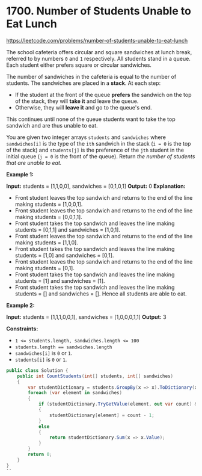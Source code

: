# 1700. Number of Students Unable to Eat Lunch
https://leetcode.com/problems/number-of-students-unable-to-eat-lunch

The school cafeteria offers circular and square sandwiches at lunch break, referred to by numbers `0` and `1` respectively. All students stand in a queue. Each student either prefers square or circular sandwiches.

The number of sandwiches in the cafeteria is equal to the number of students. The sandwiches are placed in a **stack**. At each step:

*   If the student at the front of the queue **prefers** the sandwich on the top of the stack, they will **take it** and leave the queue.
*   Otherwise, they will **leave it** and go to the queue's end.

This continues until none of the queue students want to take the top sandwich and are thus unable to eat.

You are given two integer arrays `students` and `sandwiches` where `sandwiches[i]` is the type of the `i​​​​​​th` sandwich in the stack (`i = 0` is the top of the stack) and `students[j]` is the preference of the `j​​​​​​th` student in the initial queue (`j = 0` is the front of the queue). Return _the number of students that are unable to eat._

**Example 1:**

**Input:** students = \[1,1,0,0\], sandwiches = \[0,1,0,1\]
**Output:** 0 
**Explanation:**
- Front student leaves the top sandwich and returns to the end of the line making students = \[1,0,0,1\].
- Front student leaves the top sandwich and returns to the end of the line making students = \[0,0,1,1\].
- Front student takes the top sandwich and leaves the line making students = \[0,1,1\] and sandwiches = \[1,0,1\].
- Front student leaves the top sandwich and returns to the end of the line making students = \[1,1,0\].
- Front student takes the top sandwich and leaves the line making students = \[1,0\] and sandwiches = \[0,1\].
- Front student leaves the top sandwich and returns to the end of the line making students = \[0,1\].
- Front student takes the top sandwich and leaves the line making students = \[1\] and sandwiches = \[1\].
- Front student takes the top sandwich and leaves the line making students = \[\] and sandwiches = \[\].
Hence all students are able to eat.

**Example 2:**

**Input:** students = \[1,1,1,0,0,1\], sandwiches = \[1,0,0,0,1,1\]
**Output:** 3

**Constraints:**

*   `1 <= students.length, sandwiches.length <= 100`
*   `students.length == sandwiches.length`
*   `sandwiches[i]` is `0` or `1`.
*   `students[i]` is `0` or `1`.

```csharp
public class Solution {
    public int CountStudents(int[] students, int[] sandwiches)
    {
        var studentDictionary = students.GroupBy(x => x).ToDictionary(x => x.Key, x => x.Count());
        foreach (var element in sandwiches)
        {
            if (studentDictionary.TryGetValue(element, out var count) && count > 0)
            {
                studentDictionary[element] = count - 1;
            }
            else
            {
                return studentDictionary.Sum(x => x.Value);
            }
        }
        return 0;
    }
}
``
